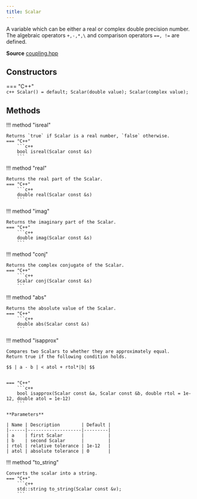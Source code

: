 ```yaml
---
title: Scalar
---
```


A variable which can be either a real or complex double precision number. The algebraic operators `+,-,*,\` and comparison operators `==, !=` are defined.

**Source** [coupling.hpp](https://github.com/awietek/xdiag/blob/main/xdiag/operators/scalar.hpp)

## Constructors

=== "C++"	
	```c++
	Scalar() = default;
	Scalar(double value);
	Scalar(complex value);
	```
## Methods

!!! method "isreal"

    Returns `true` if Scalar is a real number, `false` otherwise. 
    === "C++" 
    	```c++
		bool isreal(Scalar const &s)
		```

!!! method "real"

    Returns the real part of the Scalar.
    === "C++" 
    	```c++
		double real(Scalar const &s)
		```

!!! method "imag"

    Returns the imaginary part of the Scalar.
    === "C++" 
    	```c++
		double imag(Scalar const &s)
		```
		
!!! method "conj"

    Returns the complex conjugate of the Scalar.
    === "C++" 
    	```c++
		Scalar conj(Scalar const &s)
		```

!!! method "abs"

    Returns the absolute value of the Scalar.
    === "C++" 
    	```c++
		double abs(Scalar const &s)
		```

!!! method "isapprox"

    Compares two Scalars to whether they are approximately equal. 
	Return true if the following condition holds.

	$$ | a - b | < atol + rtol*|b| $$


    === "C++" 
    	```c++
		bool isapprox(Scalar const &a, Scalar const &b, double rtol = 1e-12, double atol = 1e-12)
		```

	**Parameters**
    
	| Name | Description        | Default |
    |------|--------------------|---------|
    | a    | first Scalar       |         |
    | b    | second Scalar      |         |
    | rtol | relative tolerance | 1e-12   |
	| atol | absolute tolerance | 0       |


!!! method "to_string"

	Converts the scalar into a string.
    === "C++" 
    	```c++
		std::string to_string(Scalar const &v);
		```

